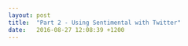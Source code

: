 ```yaml
---
layout: post
title:  "Part 2 - Using Sentimental with Twitter"
date:   2016-08-27 12:08:39 +1200
---
```


